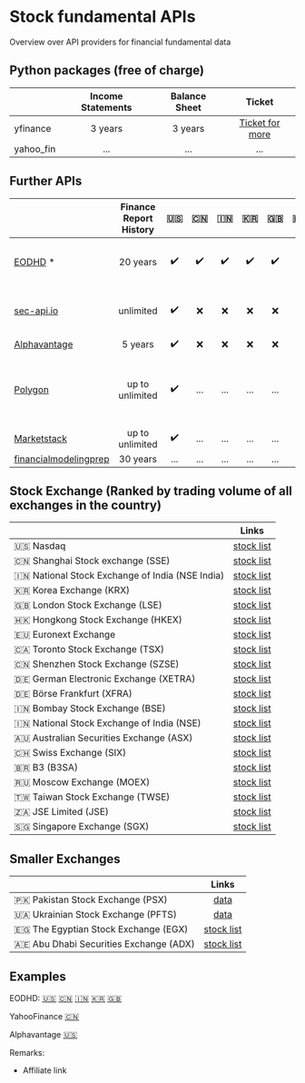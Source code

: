 # Stock fundamental APIs
Overview over API providers for financial fundamental data

## Python packages (free of charge)
|              | Income Statements | Balance Sheet | Ticket |
| :---         |     :---:      |     :---:     | :---: |
| yfinance     | 3 years     | 3 years      |  [Ticket for more](https://github.com/ranaroussi/yfinance/issues/1747) |
| yahoo_fin     | ...       |   ...     | ...  |



## Further APIs
|              | Finance Report History | :us: | :cn: | :india: | :kr: | :uk: | :hong_kong: | :eu: | :canada: | :jp: | Costs |
| :---         |     :---:       | :---: |  :---: |  :---: |  :---: |  :---: |  :---: |  :---: |  :---: |  :---: |  :---: |
| [EODHD](https://eodhd.com/r/?ref=SS55HCO7) *     | 20 years     | ✔️ | ✔️ | ✔️ | ✔️ |  ✔️ |  :x: | ✔️ | ✔️ | ✔️ | 50 EUR / month (fundamentals only) |
| [sec-api.io](https://sec-api.io)     | unlimited |    ✔️  | :x: | :x: | :x: | :x: |  :x: | :x: | :x: | :x: | after 100 free calls, 49 USD - 55 USD / month |
| [Alphavantage](https://alphavantage.co)     | 5 years    | ✔️ | :x: | :x: | :x: |  :x: | :x:  | :x: |  :x: | ... | free |
| [Polygon](https://polygon.io)     | up to unlimited  | ✔️ | ... | ... | ... | ... | ...  | ... |  ... | ... | 2 years free, 5 years 29 USD, 10 years 79 USD, unlimited 199 USD |
| [Marketstack](https://marketstack.com/product)     | up to unlimited  | ✔️ | ... | ... | ... | ... | ...  | ... |  ... | ... | ... |
| [financialmodelingprep](https://site.financialmodelingprep.com/developer/docs/pricing)     | 30 years  | ... | ... | ... | ... | ... | ...  | ... |  ... | ... | ... |




## Stock Exchange (Ranked by trading volume of all exchanges in the country)
|              | Links |
| :---         |     :---:      |
| :us: Nasdaq | [stock list](https://www.nasdaq.com/market-activity/stocks/screener) |
| :cn: Shanghai Stock exchange (SSE) | [stock list](https://english.sse.com.cn/markets/equities/overview) |
| :india: National Stock Exchange of India (NSE India)| [stock list](https://www.nseindia.com/market-data/live-equity-market) |
| :kr: Korea Exchange (KRX) | [stock list](http://data.krx.co.kr/contents/MDC/MDI/mdiLoader/index.cmd?menuId=MDC0301) |
| :uk: London Stock Exchange (LSE) | [stock list](https://www.londonstockexchange.com/live-markets/market-data-dashboard/price-explorer) |
| :hong_kong: Hongkong Stock Exchange (HKEX) | [stock list](https://www.hkex.com.hk/Market-Data/Securities-Prices/Equities?sc_lang=en) |
| :eu: Euronext Exchange | [stock list](https://live.euronext.com/en/products/equities/list#) |
| 🇨🇦 Toronto Stock Exchange (TSX) | [stock list](https://www.tsx.com/listings/listing-with-us/listed-company-directory) |
| 🇨🇳 Shenzhen Stock Exchange (SZSE) | [stock list](https://www.szse.cn/English/siteMarketData/siteMarketDatas/stocks/index.html) |
| 🇩🇪 German Electronic Exchange (XETRA) | [stock list](https://www.xetra.com/xetra-en/instruments/shares/list-of-tradable-shares) |
| 🇩🇪 Börse Frankfurt (XFRA)| [stock list](https://www.boerse-frankfurt.de/aktien/suche) |
| 🇮🇳 Bombay Stock Exchange (BSE) | [stock list](https://www.bseindia.com/eqstreamer/StreamerMarketwatch.html?flag=1) |
| 🇮🇳 National Stock Exchange of India (NSE) | [stock list](https://www.nseindia.com/market-data/live-equity-market) |
| 🇦🇺 Australian Securities Exchange (ASX) | [stock list](https://www.asx.com.au/markets/trade-our-cash-market/directory) |
| 🇨🇭 Swiss Exchange (SIX) | [stock list](https://www.six-group.com/en/products-services/the-swiss-stock-exchange/market-data/shares/share-explorer.html) |
| 🇧🇷 B3 (B3SA) | [stock list](https://www.b3.com.br/en_us/products-and-services/trading/equities/listed-companies.htm) |
| 🇷🇺 Moscow Exchange (MOEX) |[stock list](https://www.moex.com/msn/en-stock-instruments) |
| 🇹🇼 Taiwan Stock Exchange (TWSE) | [stock list](https://www.twse.com.tw/en/listed/listed/new-listing.html) |
| 🇿🇦 JSE Limited (JSE) | [stock list](https://clientportal.jse.co.za/companies-and-financial-instruments) |
| 🇸🇬 Singapore Exchange (SGX) | [stock list](https://investors.sgx.com/stock-screener) |




## Smaller Exchanges
|              | Links |
| :---         |     :---:      |
| 🇵🇰 Pakistan Stock Exchange (PSX)| [data](https://dps.psx.com.pk/historical) |
| 🇺🇦 Ukrainian Stock Exchange (PFTS) | [data](https://pfts.ua/en/1-about-pfts-se/1-listing) |
| 🇪🇬 The Egyptian Stock Exchange (EGX) | [stock list](https://www.egx.com.eg/en/ListedStocks.aspx) |
| 🇦🇪 Abu Dhabi Securities Exchange (ADX)| [stock list](https://www.adx.ae/english/Pages/marketwatch.aspx?isdlg=1) |



## Examples
EODHD: [:us:](https://eodhd.com/financial-summary/AAPL.US) [:cn:](https://eodhd.com/financial-summary/600000.SHG) [:india:](https://eodhd.com/financial-summary/TATASTEEL.NSE) [:kr:](https://eodhd.com/financial-summary/005930.KO) [:uk:](https://eodhd.com/financial-summary/SHEL.LSE)

YahooFinance [:cn:](https://finance.yahoo.com/quote/600000.SS)

Alphavantage [:us:](https://www.alphavantage.co/query?function=INCOME_STATEMENT&symbol=AAPL&apikey=YOURKEY) 

Remarks:
* Affiliate link
